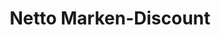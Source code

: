 ---
title: "Netto Marken-Discount"
url: /rostock/netto-marken-discount-an-den-griebensoellen/
shop: Supermarkt
---